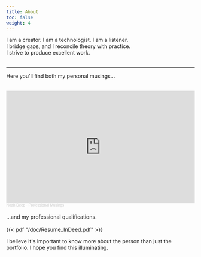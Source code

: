 ```yaml
---
title: About
toc: false
weight: 4
---
```

<div class="home-center">

I am a creator. I am a technologist. I am a listener.    
I bridge gaps, and I reconcile theory with practice.  
I strive to produce excellent work.  
<br>

<hr>

Here you'll find both
my personal musings...  
<br>
<iframe width="100%" height="300" scrolling="no" frameborder="no" allow="autoplay" src="https://w.soundcloud.com/player/?url=https%3A//api.soundcloud.com/playlists/2015822328&color=%23ff5500&auto_play=false&hide_related=false&show_comments=true&show_user=true&show_reposts=false&show_teaser=true&visual=true"></iframe><div style="font-size: 10px; color: #cccccc;line-break: anywhere;word-break: normal;overflow: hidden;white-space: nowrap;text-overflow: ellipsis; font-family: Interstate,Lucida Grande,Lucida Sans Unicode,Lucida Sans,Garuda,Verdana,Tahoma,sans-serif;font-weight: 100;"><a href="https://soundcloud.com/noahdeep" title="Noah Deep" target="_blank" style="color: #cccccc; text-decoration: none;">Noah Deep</a> · <a href="https://soundcloud.com/noahdeep/sets/professional-musings" title="Professional Musings" target="_blank" style="color: #cccccc; text-decoration: none;">Professional Musings</a></div>

<br>
...and my professional qualifications.  

<br>
<br>
{{< pdf "/doc/Resume_InDeed.pdf" >}}

I believe it's important to know more about the person than just the portfolio. I hope you find this illuminating.
</div>
